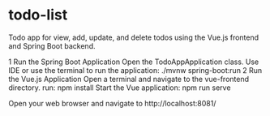 # todo-list

Todo app for view, add, update, and delete todos using the Vue.js frontend and Spring Boot backend.

1 Run the Spring Boot Application
Open the TodoAppApplication class.
Use IDE or use the terminal to run the application:
./mvnw spring-boot:run
2 Run the Vue.js Application
Open a terminal and navigate to the vue-frontend directory.
run: npm install
Start the Vue application:
npm run serve

Open your web browser and navigate to http://localhost:8081/
